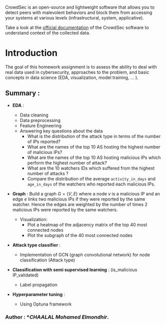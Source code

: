 CrowdSec is an open-source and lightweight software that allows you to detect peers with malevolent behaviors and block them from accessing your systems at various levels (infrastructural, system, applicative).

Take a look at the [official documentation](https://doc.crowdsec.net/docs/intro) of the CrowdSec software to understand context of the collected data. 
# Introduction

The goal of this homework assignment is to assess the ability to deal with real data used in cybersecurity, approaches to the problem, and basic concepts in data science (EDA, visualization, model training, ... ).

## **Summary** : 

- **EDA** :  
    - Data cleaning 
    - Data preprocessing
    - Feature Engineering
    - Answering key questions about the data
        * What is the distribution of the attack type in terms of the number of IPs reported? 
        * What are the names of the top 10 AS hosting the highest number of malicious IPs? 
        * What are the names of the top 10 AS hosting malicious IPs which perform the highest number of attack? 
        * What are the 10 watchers IDs which suffered from the highest number of attacks ?
        * Compare the distribution of the average `activity_in_days` and `age_in_days` of the watchers who reported each malicious IPs. 
        
- **Graph** : Build a  graph $G = (V,E)$ where a node $v$ is a malicious IP and an edge $e$ links two malicious IPs if they were reported by the same watcher. Hence the edges are weighted by the number of times 2 malicious IPs were reported by the same watchers.
    * Visualization: 
        * Plot a heatmap of the adjacency matrix of the top 40 most connected nodes
        * Plot the subgraph of the 40 most connected nodes



- **Attack type classifier** :
    - Implementation of GCN (graph convolutional network) for node classification (Attack type)

- **Classification with semi supervised learning** : (is_malicious IP_validated)
    - Label propagation

- **Hyperparameter tuning** : 
    - Using Optuna framework


### Author : **CHAALAL Mohamed Elmondhir*.
